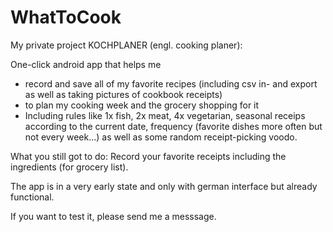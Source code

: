 # WhatToCook

My private project KOCHPLANER (engl. cooking planer): 

One-click android app that helps me 

- record and save all of my favorite recipes (including csv in- and export as well as taking pictures of cookbook receipts)
- to plan my cooking week and the grocery shopping for it
- Including rules like 1x fish, 2x meat, 4x vegetarian, seasonal receips according to the current date, frequency (favorite dishes more often but not every week...) as well as some random receipt-picking voodo. 

What you still got to do: Record your favorite receipts including the ingredients (for grocery list). 

The app is in a very early state and only with german interface but already functional.

If you want to test it, please send me a messsage.

